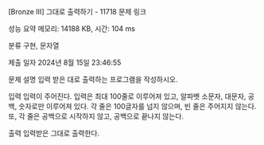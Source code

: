 [Bronze III] 그대로 출력하기 - 11718
문제 링크

성능 요약
메모리: 14188 KB, 시간: 104 ms

분류
구현, 문자열

제출 일자
2024년 8월 15일 23:46:55

문제 설명
입력 받은 대로 출력하는 프로그램을 작성하시오.

입력
입력이 주어진다. 입력은 최대 100줄로 이루어져 있고, 알파벳 소문자, 대문자, 공백, 숫자로만 이루어져 있다. 각 줄은 100글자를 넘지 않으며, 빈 줄은 주어지지 않는다. 또, 각 줄은 공백으로 시작하지 않고, 공백으로 끝나지 않는다.

출력
입력받은 그대로 출력한다.

